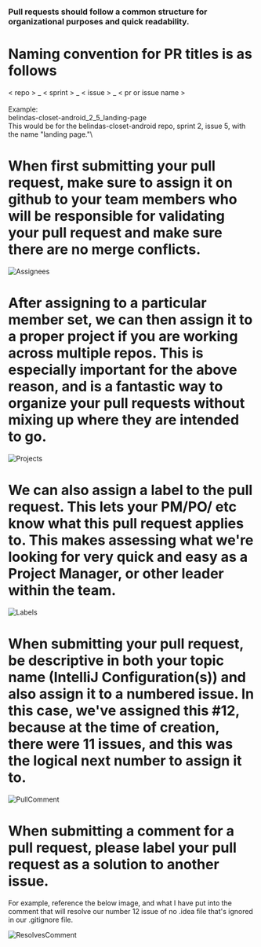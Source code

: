 ### **Pull requests should follow a common structure for organizational purposes and quick readability.** 

# **Naming convention for PR titles is as follows**
< repo > _ < sprint > _ < issue > _ < pr or issue name >\
\
Example:\
belindas-closet-android_2_5_landing-page\
This would be for the belindas-closet-android repo, sprint 2, issue 5, with the name "landing page."\

# **When first submitting your pull request, make sure to assign it on github to your team members who will be responsible for validating your pull request and make sure there are no merge conflicts.**

![Assignees](https://github.com/SeattleColleges/nsc-events-nextjs/assets/37163331/d0d2795b-32fd-447f-8d66-252f7dba3083)

# **After assigning to a particular member set, we can then assign it to a proper project if you are working across multiple repos. This is especially important for the above reason, and is a fantastic way to organize your pull requests without mixing up where they are intended to go.**

![Projects](https://github.com/SeattleColleges/nsc-events-nextjs/assets/37163331/b5f5a5f8-d375-4b8a-818f-f4ae9c33df9d)

# **We can also assign a label to the pull request. This lets your PM/PO/ etc know what this pull request applies to. This makes assessing what we're looking for very quick and easy as a Project Manager, or other leader within the team.**

![Labels](https://github.com/SeattleColleges/nsc-events-nextjs/assets/37163331/86e27abd-d119-4194-bb79-a97fe7eb5fdd)

# **When submitting your pull request, be descriptive in both your topic name (IntelliJ Configuration(s)) and also assign it to a numbered issue. In this case, we've assigned this #12, because at the time of creation, there were 11 issues, and this was the logical next number to assign it to.**

![PullComment](https://github.com/SeattleColleges/nsc-events-nextjs/assets/37163331/907d72fc-b85f-47c8-bfd5-6187e8d61d0d)

# **When submitting a comment for a pull request, please label your pull request as a solution to another issue.**

For example, reference the below image, and what I have put into the comment that will resolve our number 12 issue of no .idea file that's ignored in our .gitignore file.

![ResolvesComment](https://github.com/SeattleColleges/nsc-events-nextjs/assets/37163331/ed24c121-5af0-465b-9ad9-d7999ea9250f)
